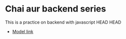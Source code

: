 # Chai aur backend series

This is a practice on backend with javascript
HEAD
HEAD
- [Model link](https://app.eraser.io/workspace/YtPqZ1VogxGy1jzIDkzj?origin=share)


